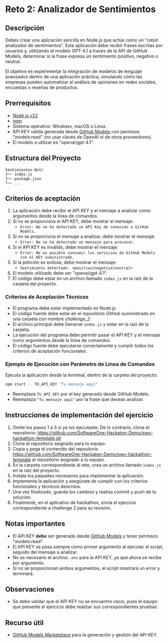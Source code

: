 
# Reto 2: Analizador de Sentimientos


## Descripción

Debes crear una aplicación sencilla en Node.js que actúe como un "robot analizador de sentimientos". Esta aplicación debe recibir frases escritas por usuarios y, utilizando el modelo GPT-4.1 a través de la API de GitHub Models, determinar si la frase expresa un sentimiento positivo, negativo o neutral.

El objetivo es experimentar la integración de modelos de lenguaje avanzados dentro de una aplicación práctica, simulando cómo las empresas pueden automatizar el análisis de opiniones en redes sociales, encuestas o reseñas de productos.

## Prerrequisitos

- [Node.js v22](https://nodejs.org/en/download)
- [npm](https://docs.npmjs.com/downloading-and-installing-node-js-and-npm)
- Sistema operativo: Windows, macOS o Linux.
- API KEY válida generada desde [GitHub Models](https://github.com/marketplace/models) con permisos "models:read" (no usar claves de OpenAI ni de otros proveedores).
- El modelo a utilizar es "openai/gpt-4.1".

## Estructura del Proyecto

```
Sentimientos-Bot/
├── index.js
├── package.json
└── ...
```

## Criterios de aceptación

1. La aplicación debe recibir el API KEY y el mensaje a analizar como argumentos desde la línea de comandos.
2. Si no se proporciona el API KEY, debe mostrar el mensaje:
   - `Error: No se ha detectado un API Key de conexión a GitHub Models.`
3. Si no se proporciona el mensaje a analizar, debe mostrar el mensaje:
   - `Error: No se ha detectado un mensaje para procesar.`
4. Si el API KEY es inválido, debe mostrar el mensaje:
   - `Error: No es posible consumir los servicios de GitHub Models con el KEY suministrado.`
5. Si la petición es exitosa, debe mostrar el mensaje:
   - `Sentimiento detectado: <positivo|negativo|neutral>`
6. El modelo utilizado debe ser "openai/gpt-4.1".
7. El código debe estar en un archivo llamado `index.js` en la raíz de la carpeta del proyecto.

### Criterios de Aceptación Técnicos
- El programa debe estar implementado en Node.js.
- El código fuente debe estar en el repositorio GitHub suministrado en una carpeta con nombre _challenge_2_.
- El archivo principal debe llamarse `index.js` y estar en la raíz de la carpeta.
- La ejecución del programa debe permitir pasar el API KEY y el mensaje como argumentos desde la línea de comandos.
- El código fuente debe ejecutarse correctamente y cumplir todos los criterios de aceptación funcionales.

### Ejemplo de Ejecución con Parámetro de Línea de Comandos

Ejecuta la aplicación desde la terminal, dentro de la carpeta del proyecto:

```sh
npm start -- TU_API_KEY "Tu mensaje aquí"
```

- Reemplaza `TU_API_KEY` por el key generado desde GitHub Models.
- Reemplaza `"Tu mensaje aquí"` por la frase que deseas analizar.

## Instrucciones de implementación del ejercicio

1. Omite los pasos 1 a 3 si ya los ejecutaste. De lo contrario, clona el repositorio:
   https://github.com/SoftwareOne-Hackaton-Demo/swo-hackathon-template.git
2. Clona el repositorio asignado para tu equipo.
3. Copia y pega el contenido del repositorio https://github.com/SoftwareOne-Hackaton-Demo/swo-hackathon-template al repositorio asignado a tu equipo.
4. En la carpeta correspondiente al reto, crea un archivo llamado `index.js` en la raíz del proyecto.
5. Instala los paquetes necesarios para implementar la aplicación.
6. Implementa la aplicación y asegúrate de cumplir con los criterios funcionales y técnicos descritos.
7. Una vez finalizado, guarda los cambios y realiza commit y push de tu solución.
8. Finalmente, en el aplicativo de hackathon, envía el ejercicio correspondiente a challenge 2 para su revisión.

## Notas importantes
- El API KEY **debe** ser generado desde [GitHub Models](https://github.com/marketplace/models) y tener permisos "models:read".
- El API KEY se pasa siempre como primer argumento al ejecutar el script, seguido del mensaje a analizar.
- No es necesario el archivo `.env` para la API KEY, ya que ahora se recibe por argumento.
- Si no se proporcionan ambos argumentos, el script mostrará un error y terminará.

## Observaciones
- Se debe validar que el API KEY no se encuentre vacío, pues el equipo que presente el ejercicio debe realizar sus correspondientes pruebas.

## Recurso útil
- [GitHub Models Marketplace](https://github.com/marketplace/models) para la generación y gestión del API KEY.
